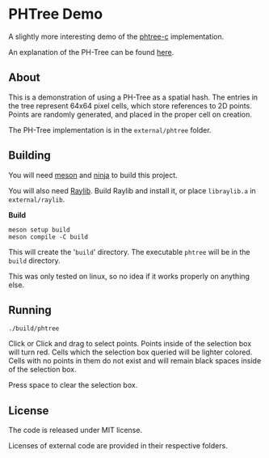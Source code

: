 # PHTree Demo

A slightly more interesting demo of the [phtree-c](https://github.com/DDexxeDD/phtree-c) implementation.

An explanation of the PH-Tree can be found [here](https://tzaeschke.github.io/phtree-site/).


## About

This is a demonstration of using a PH-Tree as a spatial hash.  The entries in the tree represent 64x64 pixel cells, which store references to 2D points.  Points are randomly generated, and placed in the proper cell on creation.

The PH-Tree implementation is in the `external/phtree` folder.


## Building

You will need [meson](https://mesonbuild.com/Getting-meson.html) and [ninja](https://ninja-build.org/) to build this project.

You will also need [Raylib](https://github.com/raysan5/raylib).  Build Raylib and install it, or place `libraylib.a` in `external/raylib`.

**Build**

```
meson setup build
meson compile -C build
```

This will create the '`build`' directory.
The executable `phtree` will be in the `build` directory.

This was only tested on linux, so no idea if it works properly on anything else.


## Running

```
./build/phtree
```

Click or Click and drag to select points.  Points inside of the selection box will turn red.  Cells which the selection box queried will be lighter colored.  Cells with no points in them do not exist and will remain black spaces inside of the selection box.

Press space to clear the selection box.


## License

The code is released under MIT license.

Licenses of external code are provided in their respective folders.
